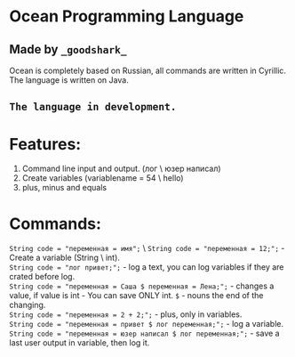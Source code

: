 <h1 class="code-line" data-line-start=0 data-line-end=1 ><a id="Ocean_Programming_Language_0"></a>Ocean Programming Language</h1>
<h2 class="code-line" data-line-start=1 data-line-end=2 ><a id="Made_by__goodshark__1"></a>Made by <code>_goodshark_</code></h2>
<p class="has-line-data" data-line-start="2" data-line-end="3">Ocean is completely based on Russian, all commands are written in Cyrillic. The language is written on Java.</p>
<h2 class="code-line" data-line-start=3 data-line-end=4 ><a id="The_language_in_development_3"></a><code>The language in development.</code></h2>
<h1 class="code-line" data-line-start=4 data-line-end=5 ><a id="Features_4"></a>Features:</h1>
<ol>
<li class="has-line-data" data-line-start="5" data-line-end="6">Command line input and output. (лог \ юзер написал)</li>
<li class="has-line-data" data-line-start="6" data-line-end="7">Create variables (variablename = 54 \ hello)</li>
<li class="has-line-data" data-line-start="7" data-line-end="8">plus, minus and equals</li>
</ol>
<h1 class="code-line" data-line-start=8 data-line-end=9 ><a id="Commands_8"></a>Commands:</h1>
<p class="has-line-data" data-line-start="9" data-line-end="15"><code>String code = &quot;переменная = имя&quot;;</code> \ <code>String code = &quot;переменная = 12;&quot;;</code> - Create a variable (String \ int).<br>
<code>String code = &quot;лог привет;&quot;;</code> - log a text, you can log variables if they are crated before log.<br>
<code>String code = &quot;переменная = Саша $ переменная = Лена;&quot;;</code> - changes a value, if value is int - You can save ONLY int. <code>$</code> - nouns the end of the changing.<br>
<code>String code = &quot;переменная = 2 + 2;&quot;;</code> - plus, only in variables.<br>
<code>String code = &quot;переменная = привет $ лог переменная;&quot;;</code> - log a variable.<br>
<code>String code = &quot;переменная = юзер написал $ лог переменная;&quot;;</code> - save a last user output in variable, then log it.</p>
